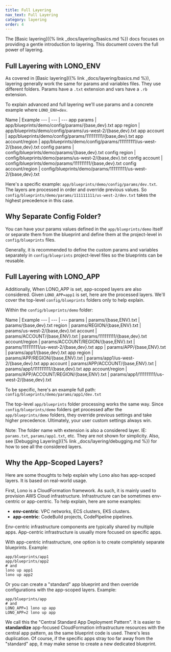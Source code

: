 ```yaml
---
title: Full Layering
nav_text: Full Layering
category: layering
order: 4
---
```


The [Basic layering]({% link _docs/layering/basics.md %}) docs focuses on providing a gentle introduction to layering. This document covers the full power of layering.

## Full Layering with LONO_ENV

As covered in [Basic layering]({% link _docs/layering/basics.md %}), layering generally work the same for params and variables files. They use different folders. Params have a `.txt` extension and vars have a `.rb` extension.

To explain advanced and full layering we'll use params and a concrete example where `LONO_ENV=dev`.

Name | Example
--- | --- | ---
app params | app/blueprints/demo/config/params/{base,dev}.txt
app region | app/blueprints/demo/config/params/us-west-2/{base,dev}.txt
app account | app/blueprints/demo/config/params/111111111/{base,dev}.txt
app account/region | app/blueprints/demo/config/params/111111111/us-west-2/{base,dev}.txt
config params | config/blueprints/demo/params/{base,dev}.txt
config region | config/blueprints/demo/params/us-west-2/{base,dev}.txt
config account | config/blueprints/demo/params/111111111/{base,dev}.txt
config account/region | config/blueprints/demo/params/111111111/us-west-2/{base,dev}.txt

Here's a specific example: `app/blueprints/demo/config/params/dev.txt`. The layers are processed in order and override previous values.  So `config/blueprints/demo/params/111111111/us-west-2/dev.txt` takes the highest precedence in this case.

## Why Separate Config Folder?

You can have your params values defined in the `app/blueprints/demo` itself or separate them from the blueprint and define them at the project-level in `config/blueprints` files.

Generally, it is recommended to define the custom params and variables separately in `config/blueprints` project-level files so the blueprints can be reusable.

## Full Layering with LONO_APP

Additionally, When LONO_APP is set, app-scoped layers are also considered. Given `LONO_APP=app1` is set, here are the processed layers. We'll cover the top-level `config/blueprints` folders only to help explain.

Within the `config/blueprints/demo` folder:

Name | Example
--- | --- | ---
params | params/{base,ENV}.txt | params/{base,dev}.txt
region | params/REGION/{base,ENV}.txt | params/us-west-2/{base,dev}.txt
account | params/ACCOUNT/{base,ENV}.txt | params/111111111/{base,dev}.txt
account/region | params/ACCOUNT/REGION/{base,ENV}.txt | params/111111111/us-west-2/{base,dev}.txt
app | params/APP/{base,ENV}.txt | params/app1/{base,dev}.txt
app region | params/APP/REGION/{base,ENV}.txt | params/app1/us-west-2/{base,dev}.txt
app account | params/APP/ACCOUNT/{base,ENV}.txt | params/app1/111111111/{base,dev}.txt
app account/region | params/APP/ACCOUNT/REGION/{base,ENV}.txt | params/app1/111111111/us-west-2/{base,dev}.txt

To be specific, here's an example full path: `config/blueprints/demo/params/app1/dev.txt`

The top-level `app/blueprints` folder processing works the same way. Since `config/blueprints/demo` folders get processed after the `app/blueprints/demo` folders, they override previous settings and take higher precedence. Ultimately, your user custom settings always win.

Note: The folder name with extension is also a considered layer. IE: `params.txt`, `params/app1.txt`, etc. They are not shown for simplicity. Also, see [Debugging Layering]({% link _docs/layering/debugging.md %}) for how to see all the considered layers.

## Why the App-Scoped Layers?

Here are some thoughts to help explain why Lono also has app-scoped layers. It is based on real-world usage.

First, Lono is a CloudFormation framework. As such, it is mainly used to provision AWS Cloud infrastructure.  Infrastructure can be sometimes env-centric or app-centric. To help explain, here are some examples:

* **env-centric**: VPC networks, ECS clusters, EKS clusters.
* **app-centric**: CodeBuild projects, CodePipeline pipelines.

Env-centric infrastructure components are typically shared by multiple apps. App-centric infrastructure is usually more focused on specific apps.

With app-centric infrastructure, one option is to create completely separate blueprints. Example:

    app/blueprints/app1
    app/blueprints/app2
    # and
    lono up app1
    lono up app2

Or you can create a "standard" app blueprint and then override configurations with the app-scoped layers. Example:

    app/blueprints/app
    # and
    LONO_APP=1 lono up app
    LONO_APP=2 lono up app

We call this the "Central Standard App Deployment Pattern". It is easier to **standardize** app-focused CloudFormation infrastructure resources with the central app pattern, as the same blueprint code is used. There's less duplication. Of course, if the specific apps stray too far away from the "standard" app, it may make sense to create a new dedicated blueprint.
